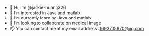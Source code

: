 - 👋 Hi, I’m @jackie-huang326
- 👀 I’m interested in Java and matlab
- 🌱 I’m currently learning Java and matlab
- 💞️ I’m looking to collaborate on medical image
- 📫 You can contact me at my email address :1693705870@qq.com

<!---
jackie-huang326/jackie-huang326 is a ✨ special ✨ repository because its `README.md` (this file) appears on your GitHub profile.
You can click the Preview link to take a look at your changes.
--->
